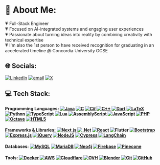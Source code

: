 # 💫 About Me:
💗 Full-Stack Engineer <br>💗 Focused on AI-integrated systems and engaging user experiences<br>💗 Passionate about turning ideas into reality by combining creativity with technical expertise<br>💗 I'm also the 1st person to have received recognition for graduating in an accelerated timeline @ Concordia University GCSE


## 🌐 Socials:
[![LinkedIn](https://img.shields.io/badge/LinkedIn-%230077B5.svg?logo=linkedin&logoColor=white)](https://linkedin.com/in/sonia-rahal/) [![email](https://img.shields.io/badge/Email-D14836?logo=gmail&logoColor=white)](mailto:soniarahal20@gmail.com) [![X](https://img.shields.io/badge/-000000?logo=x&logoColor=white&label=)](https://x.com/soni_ssrr)

## 💻 Tech Stack:

#### **Programming Languages:** [![Java](https://img.shields.io/badge/Java-007396?style=flat&logo=openjdk&logoColor=white)](https://www.java.com/) [![C](https://img.shields.io/badge/C-00599C?style=flat&logo=c&logoColor=white)](https://en.wikipedia.org/wiki/C_(programming_language)) [![C#](https://img.shields.io/badge/C%23-239120?style=flat&logo=csharp&logoColor=white)](https://docs.microsoft.com/en-us/dotnet/csharp/) [![C++](https://img.shields.io/badge/C++-00599C?style=flat&logo=cplusplus&logoColor=white)](https://isocpp.org/) [![Dart](https://img.shields.io/badge/Dart-0175C2?style=flat&logo=dart&logoColor=white)](https://dart.dev/) [![LaTeX](https://img.shields.io/badge/LaTeX-008080?style=flat&logo=latex&logoColor=white)](https://www.latex-project.org/) [![Python](https://img.shields.io/badge/Python-3776AB?style=flat&logo=python&logoColor=white)](https://www.python.org/) [![TypeScript](https://img.shields.io/badge/TypeScript-3178C6?style=flat&logo=typescript&logoColor=white)](https://www.typescriptlang.org/) [![Lua](https://img.shields.io/badge/Lua-2C2D72?style=flat&logo=lua&logoColor=white)](https://www.lua.org/) [![AssemblyScript](https://img.shields.io/badge/AssemblyScript-000000?style=flat&logo=assemblyscript&logoColor=white)](https://www.assemblyscript.org/) [![JavaScript](https://img.shields.io/badge/JavaScript-F7DF1E?style=flat&logo=javascript&logoColor=black)](https://www.javascript.com/) [![PHP](https://img.shields.io/badge/PHP-777BB4?style=flat&logo=php&logoColor=white)](https://www.php.net/) [![Octave](https://img.shields.io/badge/Octave-0790C0?style=flat&logo=octave&logoColor=white)](https://www.gnu.org/software/octave/) [![HTML5](https://img.shields.io/badge/HTML5-E34F26?style=flat&logo=html5&logoColor=white)](https://developer.mozilla.org/en-US/docs/Web/HTML)  

#### **Frameworks & Libraries:** [![Next.js](https://img.shields.io/badge/Next.js-000000?style=flat&logo=nextdotjs&logoColor=white)](https://nextjs.org/) [![.Net](https://img.shields.io/badge/.NET-5C2D91?style=flat&logo=dotnet&logoColor=white)](https://dotnet.microsoft.com/) [![React](https://img.shields.io/badge/React-61DAFB?style=flat&logo=react&logoColor=black)](https://reactjs.org/) ![Flutter](https://img.shields.io/badge/Flutter-02569B?style=flat&logo=flutter&logoColor=white) [![Bootstrap](https://img.shields.io/badge/Bootstrap-7952B3?style=flat&logo=bootstrap&logoColor=white)](https://getbootstrap.com/) [![Express.js](https://img.shields.io/badge/Express-000000?style=flat&logo=express&logoColor=white)](https://expressjs.com/) [![jQuery](https://img.shields.io/badge/jQuery-0769AD?style=flat&logo=jquery&logoColor=white)](https://jquery.com/) [![NodeJS](https://img.shields.io/badge/Node.js-339933?style=flat&logo=nodedotjs&logoColor=white)](https://nodejs.org/) [![Cypress](https://img.shields.io/badge/Cypress-17202C?style=flat&logo=cypress&logoColor=white)](https://www.cypress.io/) [![LangChain](https://img.shields.io/badge/LangChain-0E76A8?style=flat&logo=langchain&logoColor=white)](https://www.langchain.com/)


#### **Databases:** [![MySQL](https://img.shields.io/badge/MySQL-4479A1?style=flat&logo=mysql&logoColor=white)](https://www.mysql.com/) [![MariaDB](https://img.shields.io/badge/MariaDB-003545?style=flat&logo=mariadb&logoColor=white)](https://mariadb.org/) [![Neo4j](https://img.shields.io/badge/Neo4j-008CC1?style=flat&logo=neo4j&logoColor=white)](https://neo4j.com/) [![Firebase](https://img.shields.io/badge/Firebase-FFCA28?style=flat&logo=firebase&logoColor=black)](https://firebase.google.com/) [![Pinecone](https://img.shields.io/badge/Pinecone-1ABC9C?style=flat&logo=pinecone&logoColor=white)](https://www.pinecone.io/)

#### **Tools:** [![Docker](https://img.shields.io/badge/Docker-2496ED?style=flat&logo=docker&logoColor=white)](https://www.docker.com/)   [![AWS](https://img.shields.io/badge/AWS-FF9900?style=flat&logo=amazonaws&logoColor=white)](https://aws.amazon.com/) [![Cloudflare](https://img.shields.io/badge/Cloudflare-F38020?style=flat&logo=cloudflare&logoColor=white)](https://www.cloudflare.com/) [![OVH](https://img.shields.io/badge/OVH-123F6D?style=flat&logo=ovh&logoColor=white)](https://www.ovh.com/) [![Blender](https://img.shields.io/badge/Blender-F5792A?style=flat&logo=blender&logoColor=white)](https://www.blender.org/) [![Git](https://img.shields.io/badge/Git-F05032?style=flat&logo=git&logoColor=white)](https://git-scm.com/) [![GitHub](https://img.shields.io/badge/GitHub-181717?style=flat&logo=github&logoColor=white)](https://github.com/)  


